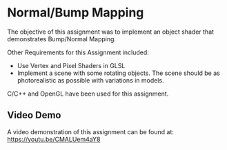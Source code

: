 # Normal/Bump Mapping

The objective of this assignment was to implement an object shader that demonstrates Bump/Normal Mapping.

Other Requirements for this Assignment included:

- Use Vertex and Pixel Shaders in GLSL
- Implement a scene with some rotating objects. The scene should be as photorealistic as possible with variations in models.

C/C++ and OpenGL have been used for this assignment.

## Video Demo

A video demonstration of this assignment can be found at: https://youtu.be/CMALUem4aY8
